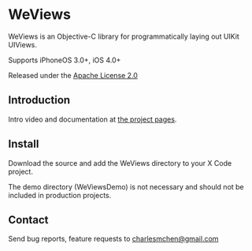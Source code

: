 
WeViews
=======

WeViews is an Objective-C library for programmatically laying out UIKit UIViews.

Supports iPhoneOS 3.0+, iOS 4.0+ 

Released under the [Apache License 2.0](WeViews/blob/master/License.txt)


Introduction
------------

Intro video and documentation at [the project pages](http://charlesmchen.github.com/WeViews).


Install
------------

Download the source and add the WeViews directory to your X Code project.

The demo directory (WeViewsDemo) is not necessary and should not be included in production projects.


Contact
-------

Send bug reports, feature requests to charlesmchen@gmail.com

	